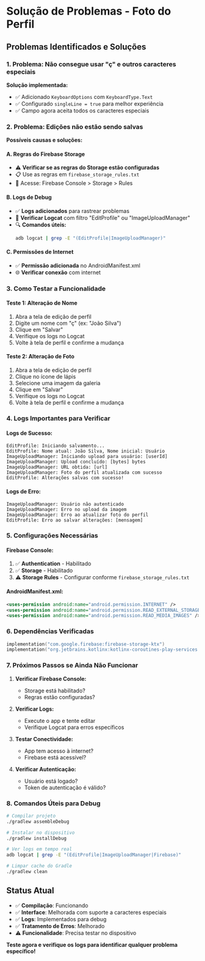 # Solução de Problemas - Foto do Perfil

## Problemas Identificados e Soluções

### 1. **Problema: Não consegue usar "ç" e outros caracteres especiais**
**Solução implementada:**
- ✅ Adicionado `KeyboardOptions` com `KeyboardType.Text`
- ✅ Configurado `singleLine = true` para melhor experiência
- ✅ Campo agora aceita todos os caracteres especiais

### 2. **Problema: Edições não estão sendo salvas**
**Possíveis causas e soluções:**

#### A. **Regras do Firebase Storage**
- ⚠️ **Verificar se as regras do Storage estão configuradas**
- 📋 Use as regras em `firebase_storage_rules.txt`
- 🔧 Acesse: Firebase Console > Storage > Rules

#### B. **Logs de Debug**
- ✅ **Logs adicionados** para rastrear problemas
- 📱 **Verificar Logcat** com filtro "EditProfile" ou "ImageUploadManager"
- 🔍 **Comandos úteis:**
  ```bash
  adb logcat | grep -E "(EditProfile|ImageUploadManager)"
  ```

#### C. **Permissões de Internet**
- ✅ **Permissão adicionada** no AndroidManifest.xml
- 🌐 **Verificar conexão** com internet

### 3. **Como Testar a Funcionalidade**

#### **Teste 1: Alteração de Nome**
1. Abra a tela de edição de perfil
2. Digite um nome com "ç" (ex: "João Silva")
3. Clique em "Salvar"
4. Verifique os logs no Logcat
5. Volte à tela de perfil e confirme a mudança

#### **Teste 2: Alteração de Foto**
1. Abra a tela de edição de perfil
2. Clique no ícone de lápis
3. Selecione uma imagem da galeria
4. Clique em "Salvar"
5. Verifique os logs no Logcat
6. Volte à tela de perfil e confirme a mudança

### 4. **Logs Importantes para Verificar**

#### **Logs de Sucesso:**
```
EditProfile: Iniciando salvamento...
EditProfile: Nome atual: João Silva, Nome inicial: Usuário
ImageUploadManager: Iniciando upload para usuário: [userId]
ImageUploadManager: Upload concluído: [bytes] bytes
ImageUploadManager: URL obtida: [url]
ImageUploadManager: Foto do perfil atualizada com sucesso
EditProfile: Alterações salvas com sucesso!
```

#### **Logs de Erro:**
```
ImageUploadManager: Usuário não autenticado
ImageUploadManager: Erro no upload da imagem
ImageUploadManager: Erro ao atualizar foto do perfil
EditProfile: Erro ao salvar alterações: [mensagem]
```

### 5. **Configurações Necessárias**

#### **Firebase Console:**
1. ✅ **Authentication** - Habilitado
2. ✅ **Storage** - Habilitado
3. ⚠️ **Storage Rules** - Configurar conforme `firebase_storage_rules.txt`

#### **AndroidManifest.xml:**
```xml
<uses-permission android:name="android.permission.INTERNET" />
<uses-permission android:name="android.permission.READ_EXTERNAL_STORAGE" android:maxSdkVersion="32" />
<uses-permission android:name="android.permission.READ_MEDIA_IMAGES" />
```

### 6. **Dependências Verificadas**
```kotlin
implementation("com.google.firebase:firebase-storage-ktx")
implementation("org.jetbrains.kotlinx:kotlinx-coroutines-play-services:1.7.3")
```

### 7. **Próximos Passos se Ainda Não Funcionar**

1. **Verificar Firebase Console:**
   - Storage está habilitado?
   - Regras estão configuradas?

2. **Verificar Logs:**
   - Execute o app e tente editar
   - Verifique Logcat para erros específicos

3. **Testar Conectividade:**
   - App tem acesso à internet?
   - Firebase está acessível?

4. **Verificar Autenticação:**
   - Usuário está logado?
   - Token de autenticação é válido?

### 8. **Comandos Úteis para Debug**

```bash
# Compilar projeto
./gradlew assembleDebug

# Instalar no dispositivo
./gradlew installDebug

# Ver logs em tempo real
adb logcat | grep -E "(EditProfile|ImageUploadManager|Firebase)"

# Limpar cache do Gradle
./gradlew clean
```

## Status Atual
- ✅ **Compilação**: Funcionando
- ✅ **Interface**: Melhorada com suporte a caracteres especiais
- ✅ **Logs**: Implementados para debug
- ✅ **Tratamento de Erros**: Melhorado
- ⚠️ **Funcionalidade**: Precisa testar no dispositivo

**Teste agora e verifique os logs para identificar qualquer problema específico!** 